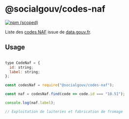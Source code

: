 # @socialgouv/codes-naf

[![npm (scoped)](https://img.shields.io/npm/v/@socialgouv/codes-naf)](https://www.npmjs.com/package/@socialgouv/codes-naf)

Liste des [codes NAF](https://fr.wikipedia.org/wiki/Nomenclature_d%27activit%C3%A9s_fran%C3%A7aise) issue de [data.gouv.fr](https://www.data.gouv.fr/fr/datasets/nomenclature-dactivites-francaise-naf/#resource-community-c5eec925-3adc-411c-b4f9-6c33e6a87482).

## Usage

```js

type CodeNaf = {
  id: string;
  label: string;
};

const codesNaf = require("@socialgouv/codes-naf");

const naf = codesNaf.find(code => code.id === "10.51");

console.log(naf.label);

// Exploitation de laiteries et fabrication de fromage

```

